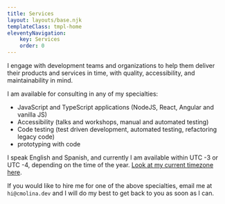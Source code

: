 ```yaml
---
title: Services
layout: layouts/base.njk
templateClass: tmpl-home
eleventyNavigation:
    key: Services
    order: 0
---
```


I engage with development teams and organizations to help them deliver their products and services in time, with quality, accessibility, and maintainability in mind.

I am available for consulting in any of my specialties:
- JavaScript and TypeScript applications (NodeJS, React, Angular and vanilla JS)
- Accessibility (talks and workshops, manual and automated testing)
- Code testing (test driven development, automated testing, refactoring legacy code)
- prototyping with code

I speak English and Spanish, and currently I am available within UTC -3 or UTC -4, depending on the time of the year. [Look at my current timezone here](https://www.timeanddate.com/worldclock/chile/valparaiso).

If you would like to hire me for one of the above specialties, email me at `hi@cmolina.dev` and I will do my best to get back to you as soon as I can.
